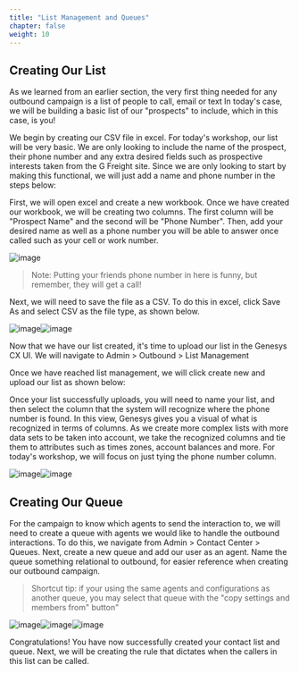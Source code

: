 ```yaml
---
title: "List Management and Queues"
chapter: false
weight: 10
---
```


## Creating Our List

As we learned from an earlier section, the very first thing needed for any outbound campaign is a list of people to call, email or text In today's case, we will be building a basic list of our "prospects" to include, which in this case, is you!

We begin by creating our CSV file in excel. For today's workshop, our list will be very basic. We are only looking to include the name of the prospect, their phone number and any extra desired fields such as prospective interests taken from the G Freight site. Since we are only looking to start by making this functional, we will just add a name and phone number in the steps below:

First, we will open excel and create a new workbook. Once we have created our workbook, we will be creating two columns. The first column will be "Prospect Name" and the second will be "Phone Number". Then, add your desired name as well as a phone number you will be able to answer once called such as your cell or work number.

![image](/images/listdatafield.png)

> Note: Putting your friends phone number in here is funny, but remember, they will get a call!

Next, we will need to save the file as a CSV. To do this in excel, click Save As and select CSV as the file type, as shown below.

![image](/images/csvsaveas.png)![image](/images/csvsave.png)

Now that we have our list created, it's time to upload our list in the Genesys CX UI. We will navigate to Admin > Outbound > List Management

Once we have reached list management, we will click create new and upload our list as shown below:

Once your list successfully uploads, you will need to name your list, and then select the column that the system will recognize where the phone number is found. In this view, Genesys gives you a visual of what is recognized in terms of columns. As we create more complex lists with more data sets to be taken into account, we take the recognized columns and tie them to attributes such as times zones, account balances and more. For today's workshop, we will focus on just tying the phone number column. 

![image](/images/createnewlist.png)![image](/images/uploadlist.png)


## Creating Our Queue
For the campaign to know which agents to send the interaction to, we will need to create a queue with agents we would like to handle the outbound interactions. To do this, we navigate from Admin > Contact Center > Queues. Next, create a new queue and add our user as an agent. Name the queue something relational to outbound, for easier reference when creating our outbound campaign. 
> Shortcut tip: if your using the same agents and configurations as another queue, you may select that queue with the "copy settings and members from" button"

![image](/images/createqueue.png)![image](/images/queuemembers.png)![image](/images/addusertoqueue.png)

Congratulations! You have now successfully created your contact list and queue. Next, we will be creating the rule that dictates when the callers in this list can be called.
